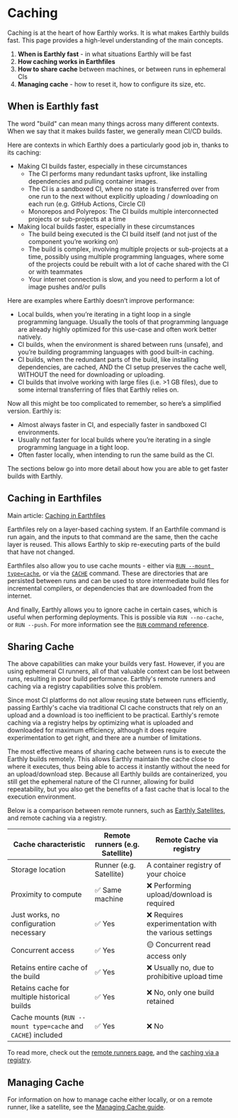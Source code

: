 # Caching

Caching is at the heart of how Earthly works. It is what makes Earthly builds fast. This page provides a high-level understanding of the main concepts.

1. **When is Earthly fast** - in what situations Earthly will be fast
2. **How caching works in Earthfiles**
3. **How to share cache** between machines, or between runs in ephemeral CIs
4. **Managing cache** - how to reset it, how to configure its size, etc.

## When is Earthly fast

The word "build" can mean many things across many different contexts. When we say that it makes builds faster, we generally mean CI/CD builds.

Here are contexts in which Earthly does a particularly good job in, thanks to its caching:

* Making CI builds faster, especially in these circumstances
  * The CI performs many redundant tasks upfront, like installing dependencies and pulling container images.
  * The CI is a sandboxed CI, where no state is transferred over from one run to the next without explicitly uploading / downloading on each run (e.g. GitHub Actions, Circle CI)
  * Monorepos and Polyrepos: The CI builds multiple interconnected projects or sub-projects at a time
* Making local builds faster, especially in these circumstances
  * The build being executed is the CI build itself (and not just of the component you’re working on)
  * The build is complex, involving multiple projects or sub-projects at a time, possibly using multiple programming languages, where some of the projects could be rebuilt with a lot of cache shared with the CI or with teammates
  * Your internet connection is slow, and you need to perform a lot of image pushes and/or pulls

Here are examples where Earthly doesn’t improve performance:

* Local builds, when you’re iterating in a tight loop in a single programming language. Usually the tools of that programming language are already highly optimized for this use-case and often work better natively.
* CI builds, when the environment is shared between runs (unsafe), and you’re building programming languages with good built-in caching.
* CI builds, when the redundant parts of the build, like installing dependencies, are cached, AND the CI setup preserves the cache well, WITHOUT the need for downloading or uploading.
* CI builds that involve working with large files (i.e. >1 GB files), due to some internal transferring of files that Earthly relies on.

Now all this might be too complicated to remember, so here’s a simplified version. Earthly is:

* Almost always faster in CI, and especially faster in sandboxed CI environments.
* Usually not faster for local builds where you’re iterating in a single programming language in a tight loop.
* Often faster locally, when intending to run the same build as the CI.

The sections below go into more detail about how you are able to get faster builds with Earthly.

## Caching in Earthfiles

Main article: [Caching in Earthfiles](./caching-in-earthfiles.md)

Earthfiles rely on a layer-based caching system. If an Earthfile command is run again, and the inputs to that command are the same, then the cache layer is reused. This allows Earthly to skip re-executing parts of the build that have not changed.

Earthfiles also allow you to use cache mounts - either via [`RUN --mount type=cache`](../earthfile/earthfile.md#run), or via the [`CACHE`](../earthfile/earthfile.md#cache) command. These are directories that are persisted between runs and can be used to store intermediate build files for incremental compilers, or dependencies that are downloaded from the internet.

And finally, Earthly allows you to ignore cache in certain cases, which is useful when performing deployments. This is possible via `RUN --no-cache`, or `RUN --push`. For more information see the [`RUN` command reference](../earthfile/earthfile.md#run).

## Sharing Cache

The above capabilities can make your builds very fast. However, if you are using ephemeral CI runners, all of that valuable context can be lost between runs, resulting in poor build performance. Earthly's remote runners and caching via a registry capabilities solve this problem.

Since most CI platforms do not allow reusing state between runs efficiently, passing Earthly's cache via traditional CI cache constructs that rely on an upload and a download is too inefficient to be practical. Earthly's remote caching via a registry helps by optimizing what is uploaded and downloaded for maximum efficiency, although it does require experimentation to get right, and there are a number of limitations.

The most effective means of sharing cache between runs is to execute the Earthly builds remotely. This allows Earthly maintain the cache close to where it executes, thus being able to access it instantly without the need for an upload/download step. Because all Earthly builds are containerized, you still get the ephemeral nature of the CI runner, allowing for build repeatability, but you also get the benefits of a fast cache that is local to the execution environment.

Below is a comparison between remote runners, such as [Earthly Satellites](../cloud/satellites.md), and remote caching via a registry.

| Cache characteristic | Remote runners (e.g. Satellite) | Remote Cache via registry |
| --- | --- | --- |
| Storage location | Runner (e.g. Satellite) | A container registry of your choice |
| Proximity to compute | ✅ Same machine | ❌ Performing upload/download is required |
| Just works, no configuration necessary | ✅ Yes | ❌ Requires experimentation with the various settings |
| Concurrent access | ✅ Yes | 🟡 Concurrent read access only |
| Retains entire cache of the build | ✅ Yes | ❌ Usually no, due to prohibitive upload time |
| Retains cache for multiple historical builds | ✅ Yes | ❌ No, only one build retained |
| Cache mounts (`RUN --mount type=cache` and `CACHE`) included | ✅ Yes | ❌ No |

To read more, check out the [remote runners page](../remote-runners.md), and the [caching via a registry](./caching-via-registry.md).

## Managing Cache

For information on how to manage cache either locally, or on a remote runner, like a satellite, see the [Managing Cache guide](./guides/managing-cache.md).
